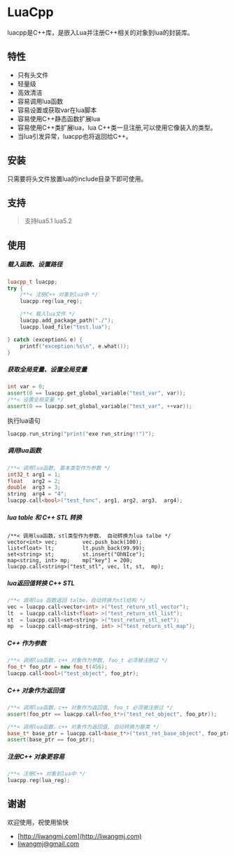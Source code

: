 # LuaCpp

luacpp是C\++库，是嵌入Lua并注册C\++相关的对象到lua的封装库。


## 特性

* 只有头文件
* 轻量级
* 高效清洁
* 容易调用lua函数
* 容易设置或获取var在lua脚本
* 容易使用C\++静态函数扩展lua
* 容易使用C\++类扩展lua，lua C\++类一旦注册,可以使用它像装入的类型。
* 当lua引发异常，luacpp也将返回给C\++。


## 安装

只需要将头文件放置lua的include目录下即可使用。


## 支持
> 支持lua5.1 lua5.2


## 使用

##### 载入函数、设置路径
``` c++
luacpp_t luacpp;
try {
    /**< 注册C++ 对象到lua中 */
    luacpp.reg(lua_reg);

    /**< 载入lua文件 */
    luacpp.add_package_path("./");
    luacpp.load_file("test.lua");

} catch (exception& e) {
    printf("exception:%s\n", e.what());
}
```

##### 获取全局变量、设置全局变量
``` c++
int var = 0;
assert(0 == luacpp.get_global_variable("test_var", var));
/**< 设置全局变量 */
assert(0 == luacpp.set_global_variable("test_var", ++var));
```

执行lua语句
``` c++
luacpp.run_string("print("exe run_string!!")");
```

##### 调用lua函数
``` c++
/**< 调用lua函数, 基本类型作为参数 */
int32_t arg1 = 1;
float   arg2 = 2;
double  arg3 = 3;
string  arg4 = "4";
luacpp.call<bool>("test_func", arg1, arg2, arg3,  arg4);
```

##### lua table 和 C++ STL 转换
```
/**< 调用lua函数，stl类型作为参数， 自动转换为lua talbe */
vector<int> vec;        vec.push_back(100);
list<float> lt;         lt.push_back(99.99);
set<string> st;         st.insert("OhNIce");
map<string, int> mp;    mp["key"] = 200;
luacpp.call<string>("test_stl", vec, lt, st,  mp);
```

##### lua返回值转换 C++ STL
``` c++
/**< 调用lua 函数返回 talbe，自动转换为stl结构 */
vec = luacpp.call<vector<int> >("test_return_stl_vector");
lt  = luacpp.call<list<float> >("test_return_stl_list");
st  = luacpp.call<set<string> >("test_return_stl_set");
mp  = luacpp.call<map<string, int> >("test_return_stl_map");
```

##### C++ 作为参数
``` c++
/**< 调用lua函数，c++ 对象作为参数, foo_t 必须被注册过 */
foo_t* foo_ptr = new foo_t(456);
luacpp.call<bool>("test_object", foo_ptr);
```

##### C++ 对象作为返回值
``` c++
/**< 调用lua函数，c++ 对象作为返回值, foo_t 必须被注册过 */
assert(foo_ptr == luacpp.call<foo_t*>("test_ret_object", foo_ptr));

/**< 调用lua函数，c++ 对象作为返回值, 自动转换为基类 */
base_t* base_ptr = luacpp.call<base_t*>("test_ret_base_object", foo_ptr);
assert(base_ptr == foo_ptr);
```

##### 注册C++ 对象更容易
``` c++
/**< 注册C++ 对象到lua中 */
luacpp.reg(lua_reg);
```


## 谢谢

欢迎使用，祝使用愉快

* [http://liwangmj.com](http://liwangmj.com)
* [liwangmj@gmail.com](mailto:liwangmj@gmail.com)

